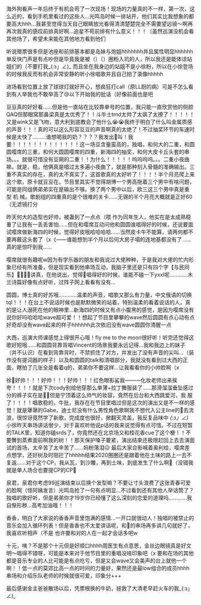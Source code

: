 海外狗看声一年后终于有机会苟了一次现场！现场的力量真的不一样，第一次，这么近的，看到手机里看过的这些人…光鸣岛时候一排站开，他们其实比我想象的都要高大hhh…我甚至觉得当天自己眼睛放光看得清清楚楚完全不需要望远镜～啊再再次我真的感叹前排真好啊…追星不苟前排有什么意义！！！（虽然巡演没机会看其他场了，希望未来能在其他地方看到他们

听说赠票很多但是池座和前排基本都是岛妹与炮姐hhhhhhh并且属性明显hhhhhh单反快门声是有点吵但是毕竟我是被（）（）圈粉入坑的人，所以我还是能体谅站姐们的（不要打我_(:з」∠)_  而且坐在我身边的站姐不是小徐粉，所以在小徐登场的时候我反而有机会非常安静的听小徐唱歌并且自己拍了录像hhhhh

进场看到位置上放了球球灯就好开心，想疯狂打call（原LL厨的病）可是不怎么看到有人举我也不敢举高了😢以下开始我的批话（好像前面也是吧

豆豆真的好好看……但是他一直站在比较靠单号的位置，我只能一直欣赏他的侧颜QAQ但那眼窝那鼻梁真是太优秀了！！斗牛士tmd太帅了太飒了太撩了！！！！！又是wink又是飞吻，意大利到底教会了他什么😭😭我终于明白了什么叫金属质感的声音！！！真的可以这么形容豆豆的声音啊真的太绝了！不过抽奖环节的车速时候是太快了………谁想喝我的奶？？？？我发出🐔叫！我要！！！！！！！！！！！！！这一场豆含量蛮高的，独唱，和何大的二重，和圆圆嘤席的三重，和何大圆圆嘤席的四重，新海四的抽奖，和何大皮卡丘头套的串场。。。就很可惜没有豆朔的二重！！为什么！！！！！呜呜呜呜。。。二重小夜曲嘛，就是，稳，他俩真是唱过太多遍小夜曲了，就是那种刻入骨髓的准确输出。三重不真实的存在，真的太不真实了，这首歌真的太好听了！！！！半个月亮爬上来这个歌，原卡就豆豆在。节目里其实不觉得胡博一个男高拖着三个男中有啥问题，可能是同组俩弟弟实在是输出不够。换了两个男中以后，欧三这三个男中真是重 型 机 械。歌剧组的四重真的是个很难的关卡……无锡的半个月亮大概就是正好60（无滤镜打分 

昨天何大的造型也好帅，被蛊到了一点点（喂 作为同年生人，他实在是太成熟稳重了让我有一丢丢害怕……但在和嘤席互动问他和圆圆谁唱得好的时候，还说要面试嘤席做新海四的时候，觉得好皮哦哈哈哈哈……当然皮卡牛不能算，请两何都不要再戴这头套了（x《——谁能想到半个月以后何大房子塌的连地基都没有了……真的是惊吓到我……

嘤席就很有趣呢w因为有学乐器的朋友和我说过大佬种种，于是我对大佬的忙内形象已经有所准备，但是现实看到他串场互动，我脑子里还是只有四个字【与民同乐】🤦‍♀️🤦‍♀️讲真，在他说出，觉得🌙唱得好的时候，谁能不磕一下yxxl呢…………木兰诗篇好像有点好听，过阵子网上看看有没有…

圆圆，博士真的好苏哦…………温柔的声音，唱歌又那么有力量，中文俄语的切换tql！！！在台上不说话时候也是默默微笑的站着，特别温柔的看着说话的人，真的是让人溺死在他的眼神里…新海四的时候又有点小腹黑的感觉，是因为嘤席没有说你好吗哈哈哈wave超可爱！！想起了节目里攀攀的wave然后圆圆有点心动有点好奇却没有wave起来的样子hhhhhh此次依旧没有wave圆圆你清醒一点

大西，巡演大师课感觉上得很开心哦！fly me to the moon很好听！听完还觉得这歌好短哦……和圆圆背靠背唱Vincent的场景我要永远记得…我和我边上的妹子（并不认识）在看到背靠背时，不禁抓住了对方，并发出了没有声音的尖叫…（装作没有提词器的样子）以及和圆圆的talk和清唱部分，我就没有看到过大西的正面，瞎拍了几张全是看着q的，弟弟你不要这样…让我看看你的小帅脸啊（x 

徐🌲好帅！！！好帅！！！好帅！！！红色眼影鲨我———化妆老师出来挨夸！！！！就是下次cody别给他穿那么单薄+拉丁舞服装了……那滑溜溜垂坠感过分的裤子实在是🤦‍♀️但是宁顶着这么帅气的妆容，竟然在后台和大西跳爱河，我 服 了！！！！唱歌稳的，牛批，我存在在节目里唱过但是这次的演出又是不一样的感觉！就是犟犟的Gabe，迪士尼没有什么男性角色歌啊我不想代入公主line的🚬去流浪，很惊讶竟然学了新歌，完成度也很好，掀翻天灵盖，我反复品味中 _(:з」∠)_ 小徐昨天串场讲话很少，对于喜欢听他说p话的我来说觉得有点可惜。不过在短暂的TALK里，知道你磕srds了，你竟然还在北京场又和桂花香cue了这个梗！！不要舞到蒸煮面前啊我的树！！那天保护嗓子要紧，演出结束还极限赶回上去去演面试的首场，太辛苦了太辛苦了……妈粉落泪:disappointed_relieved: 最后大家合影喊着奥利给，嘤席差点想学，还好树及时阻拦了hhhhh结果2020圈圈还是跟着他在土味的路上一去不复返……对于这个CP，我从瓦，到沙雕，再到土味，到底发生了什么啊🚬（没错我就是单人场合也要提CP的CP:dog:

泉君，泉君你考虑99巡演结束以后换个发型嘛？不要让寸头浪费了这张青春可爱的脸啊（怪阿姨发言）光鸣岛抢了一句有点明显…不过看到还有其他人举话筒了？独唱的歌好听，但是弟弟你才19岁你已经懂了这么深刻的恋爱的道理吗…………我自惭形秽…高考加油哦！！！

香香，明白了大家说的香香声音里饱满的感情…一开口就很动人！独唱的被禁止的音乐会加入循环列表！但是香香也不太爱讲话呢，和🌲的串场再多讲几句就好了，我喜欢听相声（不是 也许要和对的人在一起才会话多吧w

十元，咦？不是那个十元但是好顺口hhhh周医生有点意思，金丝边眼镜真是好文明～唱得不错呀，可能是本来对于他节目里的重唱没啥印象吧（x 要和在场的其他都是音乐专业的人比可能是有点吃亏，但是又会wave又会美声的台上就他一个啊！！低一点的莫郊比高一点的时间的力量好，果然还是最low组合的成员hhhh串场和介绍乐队老师的时候就很可爱，印象分+++

最后感谢金主爸爸散场以后，凭票根换的牛奶，拯救了大清老早赶火车的我_(:з」∠)_